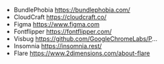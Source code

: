 

- BundlePhobia https://bundlephobia.com/
- CloudCraft https://cloudcraft.co/
- Figma https://www.figma.com
- Fontflipper https://fontflipper.com/
- Visbug https://github.com/GoogleChromeLabs/P...
- Insomnia https://insomnia.rest/
- Flare https://www.2dimensions.com/about-flare

